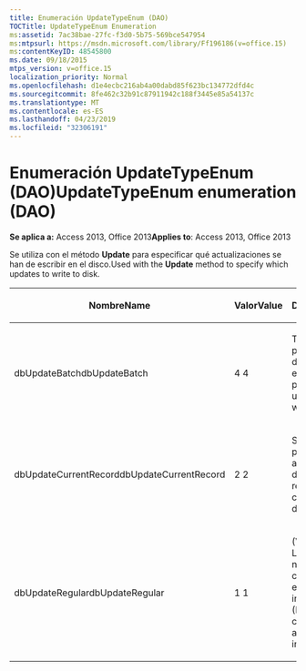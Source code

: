 ```yaml
---
title: Enumeración UpdateTypeEnum (DAO)
TOCTitle: UpdateTypeEnum Enumeration
ms:assetid: 7ac38bae-27fc-f3d0-5b75-569bce547954
ms:mtpsurl: https://msdn.microsoft.com/library/Ff196186(v=office.15)
ms:contentKeyID: 48545800
ms.date: 09/18/2015
mtps_version: v=office.15
localization_priority: Normal
ms.openlocfilehash: d1e4ecbc216ab4a00dabd85f623bc134772dfd4c
ms.sourcegitcommit: 8fe462c32b91c87911942c188f3445e85a54137c
ms.translationtype: MT
ms.contentlocale: es-ES
ms.lasthandoff: 04/23/2019
ms.locfileid: "32306191"
---
```

# <a name="updatetypeenum-enumeration-dao"></a><span data-ttu-id="d05f1-102">Enumeración UpdateTypeEnum (DAO)</span><span class="sxs-lookup"><span data-stu-id="d05f1-102">UpdateTypeEnum enumeration (DAO)</span></span>


<span data-ttu-id="d05f1-103">**Se aplica a:** Access 2013, Office 2013</span><span class="sxs-lookup"><span data-stu-id="d05f1-103">**Applies to**: Access 2013, Office 2013</span></span>

<span data-ttu-id="d05f1-104">Se utiliza con el método **Update** para especificar qué actualizaciones se han de escribir en el disco.</span><span class="sxs-lookup"><span data-stu-id="d05f1-104">Used with the **Update** method to specify which updates to write to disk.</span></span>

<table>
<colgroup>
<col style="width: 33%" />
<col style="width: 33%" />
<col style="width: 33%" />
</colgroup>
<thead>
<tr class="header">
<th><p><span data-ttu-id="d05f1-105">Nombre</span><span class="sxs-lookup"><span data-stu-id="d05f1-105">Name</span></span></p></th>
<th><p><span data-ttu-id="d05f1-106">Valor</span><span class="sxs-lookup"><span data-stu-id="d05f1-106">Value</span></span></p></th>
<th><p><span data-ttu-id="d05f1-107">Descripción</span><span class="sxs-lookup"><span data-stu-id="d05f1-107">Description</span></span></p></th>
</tr>
</thead>
<tbody>
<tr class="odd">
<td><p><span data-ttu-id="d05f1-108">dbUpdateBatch</span><span class="sxs-lookup"><span data-stu-id="d05f1-108">dbUpdateBatch</span></span></p></td>
<td><p><span data-ttu-id="d05f1-109">4 </span><span class="sxs-lookup"><span data-stu-id="d05f1-109">4</span></span></p></td>
<td><p><span data-ttu-id="d05f1-110">Todos los cambios pendientes de la caché de actualizaciones se escriben en el disco.</span><span class="sxs-lookup"><span data-stu-id="d05f1-110">All pending changes in the update cache are written to disk.</span></span></p></td>
</tr>
<tr class="even">
<td><p><span data-ttu-id="d05f1-111">dbUpdateCurrentRecord</span><span class="sxs-lookup"><span data-stu-id="d05f1-111">dbUpdateCurrentRecord</span></span></p></td>
<td><p><span data-ttu-id="d05f1-112">2 </span><span class="sxs-lookup"><span data-stu-id="d05f1-112">2</span></span></p></td>
<td><p><span data-ttu-id="d05f1-113">Sólo los cambios pendientes del registro actual se escriben en el disco.</span><span class="sxs-lookup"><span data-stu-id="d05f1-113">Only the current record's pending changes are written to disk.</span></span></p></td>
</tr>
<tr class="odd">
<td><p><span data-ttu-id="d05f1-114">dbUpdateRegular</span><span class="sxs-lookup"><span data-stu-id="d05f1-114">dbUpdateRegular</span></span></p></td>
<td><p><span data-ttu-id="d05f1-115">1 </span><span class="sxs-lookup"><span data-stu-id="d05f1-115">1</span></span></p></td>
<td><p><span data-ttu-id="d05f1-116">(Valor predeterminado) Los cambios pendientes no se almacenan en caché y se escriben en el disco inmediatamente.</span><span class="sxs-lookup"><span data-stu-id="d05f1-116">(Default) Pending changes are not cached and are written to disk immediately.</span></span></p></td>
</tr>
</tbody>
</table>

